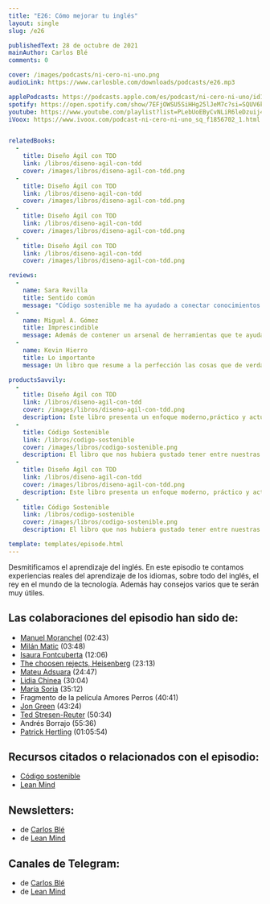 ```yaml
---
title: "E26: Cómo mejorar tu inglés"
layout: single
slug: /e26

publishedText: 28 de octubre de 2021
mainAuthor: Carlos Blé
comments: 0

cover: /images/podcasts/ni-cero-ni-uno.png
audioLink: https://www.carlosble.com/downloads/podcasts/e26.mp3

applePodcasts: https://podcasts.apple.com/es/podcast/ni-cero-ni-uno/id1494641496
spotify: https://open.spotify.com/show/7EFjOWSU5SiHHg25lJeM7c?si=SQUV6kwuTl-dUN4t3QusqA&nd=1
youtube: https://www.youtube.com/playlist?list=PLebUoEByCvNLiR6leDzuij4C0PrjX-0Uq
iVoox: https://www.ivoox.com/podcast-ni-cero-ni-uno_sq_f1856702_1.html


relatedBooks:
  -
    title: Diseño Ágil con TDD
    link: /libros/diseno-agil-con-tdd
    cover: /images/libros/diseno-agil-con-tdd.png
  -
    title: Diseño Ágil con TDD
    link: /libros/diseno-agil-con-tdd
    cover: /images/libros/diseno-agil-con-tdd.png
  -
    title: Diseño Ágil con TDD
    link: /libros/diseno-agil-con-tdd
    cover: /images/libros/diseno-agil-con-tdd.png
  -
    title: Diseño Ágil con TDD
    link: /libros/diseno-agil-con-tdd
    cover: /images/libros/diseno-agil-con-tdd.png

reviews:
  -
    name: Sara Revilla
    title: Sentido común
    message: "Código sostenible me ha ayudado a conectar conocimientos que ni siquiera sabía que tenía. Carlos Blé explica y justifica los conceptos del código sostenible de tal manera que se convierten en sentido común."
  -
    name: Miguel A. Gómez
    title: Imprescindible
    message: Además de contener un arsenal de herramientas que te ayudaran a mejorar tu técnica como developer, es muy ameno. El mejor libro de programación en español que podrás encontrar.
  -
    name: Kevin Hierro
    title: Lo importante
    message: Un libro que resume a la perfección las cosas que de verdad aportan y se aplican en el día a día

productsSavvily:
  -
    title: Diseño Ágil con TDD
    link: /libros/diseno-agil-con-tdd
    cover: /images/libros/diseno-agil-con-tdd.png
    description: Este libro presenta un enfoque moderno,práctico y actualizado de TDD, con diferentes lenguajes de programación, apto para cualquier persona que desarrolle software.
  -
    title: Código Sostenible
    link: /libros/codigo-sostenible
    cover: /images/libros/codigo-sostenible.png
    description: El libro que nos hubiera gustado tener entre nuestras manos cuando estábamos aprendiendo a programar.
  -
    title: Diseño Ágil con TDD
    link: /libros/diseno-agil-con-tdd
    cover: /images/libros/diseno-agil-con-tdd.png
    description: Este libro presenta un enfoque moderno, práctico y actualizado de TDD, con diferentes lenguajes de programación, apto para cualquier persona que desarrolle software.
  -
    title: Código Sostenible
    link: /libros/codigo-sostenible
    cover: /images/libros/codigo-sostenible.png
    description: El libro que nos hubiera gustado tener entre nuestras manos cuando estábamos aprendiendo a programar.

template: templates/episode.html
---
```


   


Desmitificamos el aprendizaje del inglés. En este episodio te contamos experiencias reales del aprendizaje de los idiomas, sobre todo del inglés, el rey en el mundo de la tecnología. Además hay consejos varios que te serán muy útiles.

## Las colaboraciones del episodio han sido de:
* [Manuel Moranchel](https://www.linkedin.com/in/manuelmoranchel/) (02:43)
* [Milán Matic](https://twitter.com/FervenT90) (03:48)
* [Isaura Fontcuberta](https://twitter.com/fontcuberta) (12:06)
* [The choosen rejects, Heisenberg](https://open.spotify.com/track/47TUfjCwZge6SBwgH21pBF?si=a67c4c72205f42f6) (23:13)
* [Mateu Adsuara](https://twitter.com/mateuadsuara) (24:47)
* [Lidia Chinea](https://es.linkedin.com/in/lidiachinea) (30:04)
* [María Soria](https://www.mariasoria.es/) (35:12)
* Fragmento de la película Amores Perros (40:41)
* [Jon Green](https://www.linkedin.com/in/jonathan-green-tenerife/) (43:24)
* [Ted Stresen-Reuter](https://www.secret-source.eu/) (50:34)
* Andrés Borrajo (55:36)
* [Patrick Hertling](https://twitter.com/PatrickHertling) (01:05:54)




## Recursos citados o relacionados con el episodio:
* [Código sostenible](https://codigosostenible.com)
* [Lean Mind](https://leanmind.es)


## Newsletters: 
* de [Carlos Blé](https://www.subscribepage.com/v3z8u6)
* de [Lean Mind](https://www.subscribepage.com/p3v4h5)


## Canales de Telegram: 
* de [Carlos Blé](https://t.me/carlosble)
* de [Lean Mind](https://t.me/leanmind)